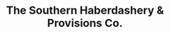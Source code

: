 ---
title: "The Southern Haberdashery & Provisions Co."
url: /oneonta/the-southern-haberdashery-and-provisions-co/
shop: clothes
---